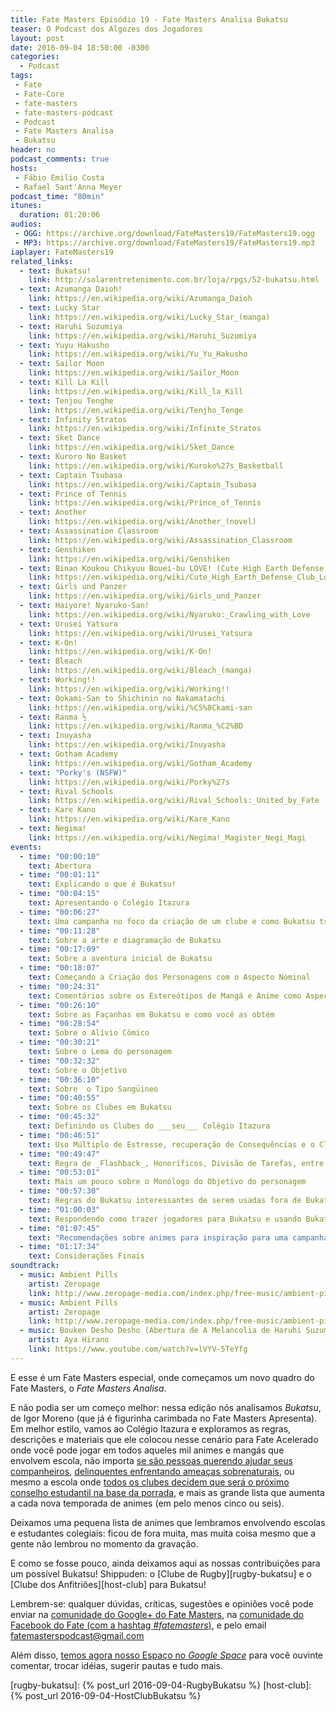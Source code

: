 ```yaml
---
title: Fate Masters Episódio 19 - Fate Masters Analisa Bukatsu
teaser: O Podcast dos Algozes dos Jogadores
layout: post
date: 2016-09-04 18:50:00 -0300
categories:
  - Podcast
tags:
 - Fate
 - Fate-Core
 - fate-masters
 - fate-masters-podcast
 - Podcast
 - Fate Masters Analisa
 - Bukatsu
header: no
podcast_comments: true 
hosts:
 - Fábio Emilio Costa
 - Rafael Sant'Anna Meyer
podcast_time: "80min"
itunes:
  duration: 01:20:06
audios:
 - OGG: https://archive.org/download/FateMasters19/FateMasters19.ogg       
 - MP3: https://archive.org/download/FateMasters19/FateMasters19.mp3
iaplayer: FateMasters19
related_links:
  - text: Bukatsu!
    link: http://solarentretenimento.com.br/loja/rpgs/52-bukatsu.html
  - text: Azumanga Daioh!
    link: https://en.wikipedia.org/wiki/Azumanga_Daioh
  - text: Lucky Star
    link: https://en.wikipedia.org/wiki/Lucky_Star_(manga)
  - text: Haruhi Suzumiya
    link: https://en.wikipedia.org/wiki/Haruhi_Suzumiya
  - text: Yuyu Hakusho
    link: https://en.wikipedia.org/wiki/Yu_Yu_Hakusho
  - text: Sailor Moon
    link: https://en.wikipedia.org/wiki/Sailor_Moon
  - text: Kill La Kill
    link: https://en.wikipedia.org/wiki/Kill_la_Kill
  - text: Tenjou Tenghe
    link: https://en.wikipedia.org/wiki/Tenjho_Tenge
  - text: Infinity Stratos  
    link: https://en.wikipedia.org/wiki/Infinite_Stratos
  - text: Sket Dance
    link: https://en.wikipedia.org/wiki/Sket_Dance
  - text: Kuroro No Basket
    link: https://en.wikipedia.org/wiki/Kuroko%27s_Basketball
  - text: Captain Tsubasa
    link: https://en.wikipedia.org/wiki/Captain_Tsubasa
  - text: Prince of Tennis
    link: https://en.wikipedia.org/wiki/Prince_of_Tennis
  - text: Another
    link: https://en.wikipedia.org/wiki/Another_(novel)
  - text: Assassination Classroom
    link: https://en.wikipedia.org/wiki/Assassination_Classroom
  - text: Genshiken
    link: https://en.wikipedia.org/wiki/Genshiken
  - text: Binan Koukou Chikyuu Bouei-bu LOVE! (Cute High Earth Defense Club Love!)
    link: https://en.wikipedia.org/wiki/Cute_High_Earth_Defense_Club_Love!
  - text: Girls und Panzer
    link: https://en.wikipedia.org/wiki/Girls_und_Panzer
  - text: Haiyore! Nyaruko-San!
    link: https://en.wikipedia.org/wiki/Nyaruko:_Crawling_with_Love
  - text: Urusei Yatsura
    link: https://en.wikipedia.org/wiki/Urusei_Yatsura
  - text: K-On! 
    link: https://en.wikipedia.org/wiki/K-On!
  - text: Bleach 
    link: https://en.wikipedia.org/wiki/Bleach_(manga)
  - text: Working!!
    link: https://en.wikipedia.org/wiki/Working!!
  - text: Ookami-San to Shichinin no Nakamatachi
    link: https://en.wikipedia.org/wiki/%C5%8Ckami-san
  - text: Ranma ½
    link: https://en.wikipedia.org/wiki/Ranma_%C2%BD
  - text: Inuyasha
    link: https://en.wikipedia.org/wiki/Inuyasha
  - text: Gotham Academy
    link: https://en.wikipedia.org/wiki/Gotham_Academy
  - text: "Porky's (NSFW)"
    link: https://en.wikipedia.org/wiki/Porky%27s
  - text: Rival Schools
    link: https://en.wikipedia.org/wiki/Rival_Schools:_United_by_Fate
  - text: Kare Kano
    link: https://en.wikipedia.org/wiki/Kare_Kano
  - text: Negima!
    link: https://en.wikipedia.org/wiki/Negima!_Magister_Negi_Magi
events:
  - time: "00:00:10"
    text: Abertura
  - time: "00:01:11"
    text: Explicando o que é Bukatsu!
  - time: "00:04:15"
    text: Apresentando o Colégio Itazura
  - time: "00:06:27"
    text: Uma campanha no foco da criação de um clube e como Bukatsu trata a estrutura da escola japonesa
  - time: "00:11:28"
    text: Sobre a arte e diagramação de Bukatsu
  - time: "00:17:09"
    text: Sobre a aventura inicial de Bukatsu
  - time: "00:18:07"
    text: Começando a Criação dos Personagens com o Aspecto Nominal
  - time: "00:24:31"
    text: Comentários sobre os Estereótipos de Mangá e Anime como Aspectos (e os Garotos Mágicos de Anime)
  - time: "00:26:10"
    text: Sobre as Façanhas em Bukatsu e como você as obtém
  - time: "00:28:54"
    text: Sobre o Alívio Cômico
  - time: "00:30:21"
    text: Sobre o Lema do personagem
  - time: "00:32:32"
    text: Sobre o Objetivo 
  - time: "00:36:10"
    text: Sobre  o Tipo Sangüineo
  - time: "00:40:55"
    text: Sobre os Clubes em Bukatsu
  - time: "00:45:32"
    text: Definindo os Clubes do ___seu___ Colégio Itazura
  - time: "00:46:51"
    text: Uso Múltiplo de Estresse, recuperação de Consequências e o Clima de Mangá e Anime em Bukatsu
  - time: "00:49:47"
    text: Regra de _Flashback_, Honoríficos, Divisão de Tarefas, entre outras novas regras
  - time: "00:53:01"
    text: Mais um pouco sobre o Monólogo do Objetivo do personagem
  - time: "00:57:30"
    text: Regras do Bukatsu interessantes de serem usadas fora de Bukatsu
  - time: "01:00:03"
    text: Respondendo como trazer jogadores para Bukatsu e usando Bukatsu
  - time: "01:07:45"
    text: "Recomendações sobre animes para inspiração para uma campanha de Bukatsu e sobre o cuidado com os tropos dos mangás (TL;DR: manere no _fanservice_)"
  - time: "01:17:34"
    text: Considerações Finais
soundtrack:
  - music: Ambient Pills
    artist: Zeropage
    link: http://www.zeropage-media.com/index.php/free-music/ambient-pills
  - music: Ambient Pills
    artist: Zeropage
    link: http://www.zeropage-media.com/index.php/free-music/ambient-pills
  - music: Bouken Desho Desho (Abertura de A Melancolia de Haruhi Suzumiya) - TV Edit
    artist: Aya Hirano 
    link: https://www.youtube.com/watch?v=lVYV-5TeYfg
---
```


E esse é um Fate Masters especial, onde começamos um novo quadro do Fate Masters, o _Fate Masters Analisa_. 

E não podia ser um começo melhor: nessa edição nós analisamos _Bukatsu_, de Igor Moreno (que já é figurinha carimbada no Fate Masters Apresenta). Em melhor estilo, vamos ao Colégio Itazura e exploramos as regras, descrições e materiais que ele colocou nesse cenário para Fate Acelerado  onde você pode jogar em todos aqueles mil animes e mangás que envolvem escola, não importa [se são pessoas querendo ajudar seus companheiros][sket-dance], [delinquentes enfrentando ameaças sobrenaturais][yuyu-hakusho], ou mesmo a escola onde [todos os clubes decidem que será o próximo conselho estudantil na base da porrada][tenten], e mais as grande lista que aumenta a cada nova temporada de animes (em pelo menos cinco ou seis).

Deixamos uma pequena lista de animes que lembramos envolvendo escolas e estudantes colegiais: ficou de fora muita, mas muita coisa mesmo que a gente não lembrou no momento da gravação.

E como se fosse pouco, ainda deixamos aqui as nossas contribuições para um possível Bukatsu! Shippuden: o [Clube de Rugby][rugby-bukatsu] e o [Clube dos Anfitriões][host-club] para Bukatsu!

Lembrem-se: qualquer  dúvidas, críticas, sugestões  e opiniões você pode enviar na [comunidade do Google+ do Fate Masters][gplus], na [comunidade do Facebook do Fate (com a hashtag _#fatemasters_)][fb], e pelo email <fatemasterspodcast@gmail.com>

Além disso, [temos agora nosso Espaço no _Google Space_][spaces] para você ouvinte comentar, trocar idéias, sugerir pautas e tudo mais.

[gplus]: https://plus.google.com/communities/100913016060492249875
[fb]: https://www.facebook.com/groups/faterpgbrasil/
[spaces]: https://goo.gl/spaces/gFqsaUsaSJN1boHH9
[yuyu-hakusho]: https://en.wikipedia.org/wiki/Yu_Yu_Hakusho
[sket-dance]: https://en.wikipedia.org/wiki/Sket_Dance
[tenten]: https://en.wikipedia.org/wiki/Tenjho_Tenge
[rugby-bukatsu]: {% post_url 2016-09-04-RugbyBukatsu %}
[host-club]: {% post_url 2016-09-04-HostClubBukatsu %}
